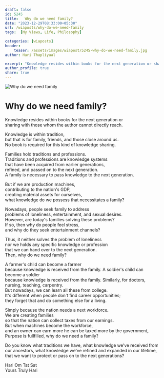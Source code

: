 ```yaml
---
draft: false
id: 5245 
title:   Why do we need family?          
date: "2023-12-29T08:33:00+05:30"        
url: /wiaposts/why-do-we-need-family      
tags:  [My Views, Life, Philosophy]         
        
categories: [wiaposts] 
header:        
    teaser: /assets/images/wiapost/5245-why-do-we-need-family.jpg        
author: Hari Thapliyaal        

excerpt: "Knowledge resides within books for the next generation or sharing with those whom the author cannot directly reach. Knowledge is within tradition, but that is for family, friends, and those close around us. No book is required for this kind"
author_profile: true        
share: true        
---
```

![Why do we need family](/assets/images/wiapost/5245-why-do-we-need-family.jpg)        
        
# Why do we need family?    

Knowledge resides within books for the next generation or   
sharing with those whom the author cannot directly reach.   

Knowledge is within tradition,  
but that is for family, friends, and those close around us.   
No book is required for this kind of knowledge sharing.   

Families hold traditions and professions.  
Traditions and professions are knowledge systems  
that have been acquired from earlier generations,  
refined, and passed on to the next generation.  
A family is necessary to pass knowledge to the next generation.  

But if we are production machines,  
contributing to the nation's GDP,  
creating material assets for ourselves,  
what knowledge do we possess that necessitates a family?

Nowadays, people seek family to address   
problems of loneliness, entertainment, and sexual desires.   
However, are today's families solving these problems?   
If so, then why do people feel stress,   
and why do they seek entertainment channels?  

Thus, it neither solves the problem of loneliness    
nor we holds any specific knowledge or profession     
that we can hand over to the next generation.   
Then, why do we need family?  

A farmer's child can become a farmer    
because knowledge is received from the family.
A soldier's child can become a soldier    
because knowledge is received from the family.
Similarly, for doctors, nursing, teaching, carpentry.   
But nowadays, we can learn all these from college.   
It's different when people don't find career opportunities;   
they forget that and do something else for a living.   

Simply because the nation needs a next workforce.   
We are creating families  
so that the nation can collect taxes from our earnings.   
But when machines become the workforce,    
and an owner can earn more he can be taxed more by the government,
Purpose is fullfilled, why do we need a family?

Do you know what traditions we have,
what knowledge we've received from our ancestors,
what knowledge we've refined and expanded in our lifetime,
that we want to protect or pass on to the next generations?

Hari Om Tat Sat   
Yours Truly Hari 

 